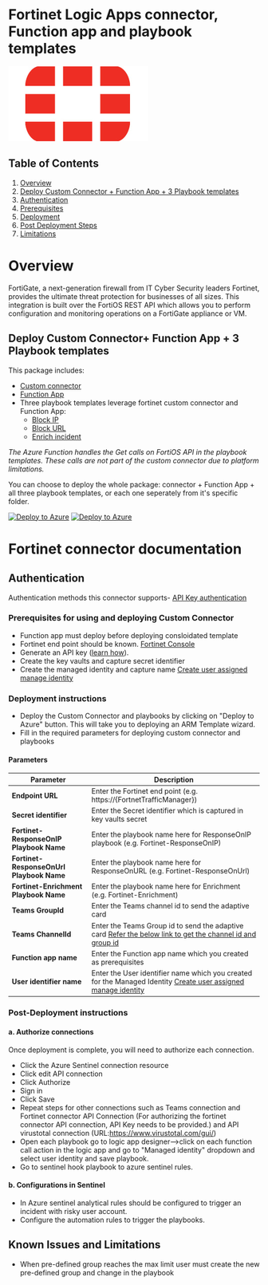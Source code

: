  # Fortinet Logic Apps connector, Function app and playbook templates


![Fortinet](./Fortinetlogo.png)<br>


## Table of Contents

1. [Overview](#overview)
1. [Deploy Custom Connector + Function App + 3 Playbook templates](#deployall)
1. [Authentication](#authentication)
1. [Prerequisites](#prerequisites)
1. [Deployment](#deployment)
1. [Post Deployment Steps](#postdeployment)
1. [Limitations](#limitations)


<a name="overview">

# Overview

FortiGate, a next-generation firewall from IT Cyber Security leaders Fortinet, provides the ultimate threat protection for businesses of all sizes. This integration is built over the FortiOS REST API which allows you to perform configuration and monitoring operations on a FortiGate appliance or VM. 

<a name="deployall">

## Deploy Custom Connector+ Function App + 3 Playbook templates
This package includes:
* [Custom connector](./CustomConnector) 
* [Function App]((./FunctionApp)) 
* Three playbook templates leverage fortinet custom connector and Function App:
  * [Block IP](./Playbooks/FortinetFortiGate-ResponseOnIP)
  * [Block URL](./Playbooks/FortinetFortiGate-ResponseOnURL)
  * [Enrich incident](./Playbooks/FortinetFortiGate-Enrichment)
  
*The Azure Function handles the Get calls on FortiOS API in the playbook templates. These calls are not part of the custom connector due to platform limitations.*


You can choose to deploy the whole package: connector + Function App + all three playbook templates, or each one seperately from it's specific folder.

[![Deploy to Azure](https://aka.ms/deploytoazurebutton)](https://portal.azure.com/#create/Microsoft.Template/uri/https%3A%2F%2Fraw.githubusercontent.com%2FAzure%2FAzure-Sentinel%2Fmaster%2FPlaybooks%2FFortinet-FortiGate%2Fazuredeploy.json) [![Deploy to Azure](https://aka.ms/deploytoazuregovbutton)](https://portal.azure.us/#create/Microsoft.Template/uri/https%3A%2F%2Fraw.githubusercontent.com%2FAzure%2FAzure-Sentinel%2Fmaster%2FPlaybooks%2FFortinet-FortiGate%2Fazuredeploy.json)

# Fortinet connector documentation 

<a name="authentication">

## Authentication
Authentication methods this connector supports- [API Key authentication](https://www.insoftservices.uk/FortiGate-rest-api-token-authentication)

<a name="prerequisites">

### Prerequisites for using and deploying Custom Connector

- Function app must deploy before deploying consloidated template 
- Fortinet end point should be known. [Fortinet Console](https://{https://fndn.fortinet.net/index.php?/category/1-fortianswers/})
- Generate an API key ([learn how](https://www.insoftservices.uk/fortigate-rest-api-token-authentication)).
- Create the key vaults and capture secret identifier
- Create the managed identity and capture name [Create user assigned manage identity](https://docs.microsoft.com/azure/active-directory/managed-identities-azure-resources/how-to-manage-ua-identity-portal)
<a name="deployment">
 
### Deployment instructions 
- Deploy the Custom Connector and playbooks by clicking on "Deploy to Azure" button. This will take you to deploying an ARM Template wizard.
- Fill in the required parameters for deploying custom connector and playbooks

#### Parameters

| Parameter  | Description |
| ------------- | ------------- |
| **Endpoint URL**  | Enter the Fortinet end point (e.g. https://{FortnetTrafficManager})  |
| **Secret identifier** | Enter the Secret identifier which is captured in key vaults secret |
| **Fortinet-ResponseOnIP Playbook Name** | Enter the playbook name here for ResponseOnIP playbook (e.g. Fortinet-ResponseOnIP) |
| **Fortinet-ResponseOnUrl Playbook Name** | Enter the playbook name here for ResponseOnURL (e.g. Fortinet-ResponseOnUrl) |
| **Fortinet-Enrichment Playbook Name**  | Enter the playbook name here for Enrichment (e.g. Fortinet-Enrichment) | 
| **Teams GroupId** | Enter the Teams channel id to send the adaptive card |
| **Teams ChannelId**  | Enter the Teams Group id to send the adaptive card [Refer the below link to get the channel id and group id](https://docs.microsoft.com/powershell/module/teams/get-teamchannel?view=teams-ps)|
| **Function app name** | Enter the Function app name which you created as prerequisites|
| **User identifier name** | Enter the User identifier name which you created for the Managed Identity [Create user assigned manage identity](https://docs.microsoft.com/azure/active-directory/managed-identities-azure-resources/how-to-manage-ua-identity-portal) |

<a name="postdeployment">

### Post-Deployment instructions 
#### a. Authorize connections
Once deployment is complete, you will need to authorize each connection.
- Click the Azure Sentinel connection resource
- Click edit API connection
- Click Authorize
- Sign in
- Click Save
- Repeat steps for other connections such as Teams connection and Fortinet connector API Connection (For authorizing the fortinet connector API connection, API Key needs to be provided.) and API virustotal connection (URL:https://www.virustotal.com/gui/)
- Open each playbook go to logic app designer-->click on each function call action in the logic app and go to "Managed identity" dropdown and select user identity and save playbook.
- Go to sentinel hook playbook to azure sentinel rules.
#### b. Configurations in Sentinel
- In Azure sentinel analytical rules should be configured to trigger an incident with risky user account. 
- Configure the automation rules to trigger the playbooks.


<a name="limitations">

## Known Issues and Limitations

- When pre-defined group reaches the max limit user must create the new pre-defined group and change in the playbook
